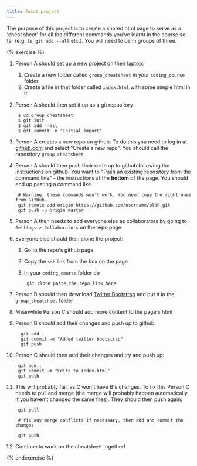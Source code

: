 ```yaml
---
title: Joint project
---
```


The purpose of this project is to create a shared html page to serve as a 'cheat sheet' for all the different commands you've learnt in the course so far (e.g. `ls`, `git add --all` etc.). You will need to be in groups of three. 

{% exercise %}
1. Person A should set up a new project on their laptop:
	1. Create a new folder called `group_cheatsheet` in your `coding_course` folder
	2. Create a file in that folder called `index.html` with some simple html in it.
2. Person A should then set it up as a git repository
	
		$ cd group_cheatsheet
		$ git init
		$ git add --all
		$ git commit -m "Initial import"

3. Person A creates a new repo on github. To do this you need to log in at [github.com](http://github.com) and select "Create a new repo". You should call the repository `group_cheatsheet`.
4. Person A should then push their code up to github following the instructions on github. You want to "Push an existing repository from the command line" - the instructions at the **bottom** of the page. You should end up pasting a command like

		# Warning: these commands won't work. You need copy the right ones from GitHub.
		git remote add origin https://github.com/username/blah.git
		git push -u origin master


5. Person A then needs to add everyone else as collaborators by going to `Settings > Collaborators` on the repo page
6. Everyone else should then clone the project:
	1. Go to the repo's github page
	2. Copy the `ssh` link from the box on the page
	3. In your `coding_course` folder do

			git clone paste_the_repo_link_here

7. Person B should then download [Twitter Bootstrap](http://twitter.github.io/bootstrap/) and put it in the `group_cheatsheet` folder
8. Meanwhile Person C should add more content to the page's html
9. Person B should add their changes and push up to github:

		 git add .
		 git commit -m "Added twitter bootstrap"
		 git push

10. Person C should then add their changes and try and push up:

		 git add .
		 git commit -m "Edits to index.html"
		 git push

11. This will probably fail, as C won't have B's changes. To fix this Person C needs to pull and merge (the merge will probably happen automatically if you haven't changed the same files). They should then push again:

		 git pull

		 # fix any merge conflicts if necessary, then add and commit the changes

		 git push

12. Continue to work on the cheatsheet together!

{% endexercise %}